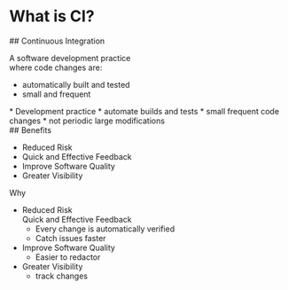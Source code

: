 # What is CI?

<section>
## Continuous Integration

A software development practice<br />where code changes are:
- automatically built and tested
- small and frequent<br>

<aside class="notes">
* Development practice
* automate builds and tests
* small frequent code changes
  * not periodic large modifications

</aside>
</section>
<!-- -->

<section>
## Benefits

* Reduced Risk
* Quick and Effective Feedback
* Improve Software Quality
* Greater Visibility

<aside class="notes">
Why

* Reduced Risk<br />
  Quick and Effective Feedback
  * Every change is automatically verified
  * Catch issues faster
* Improve Software Quality
  * Easier to redactor
* Greater Visibility
  * track changes

</aside>
</section>
<!-- -->

<!--
* https://www.thoughtworks.com/continuous-integration
* https://www.agilealliance.org/glossary/continuous-integration/
* https://aws.amazon.com/devops/continuous-integration/
-->
